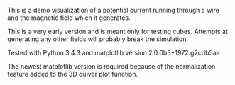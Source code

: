 This is a demo visualization of a potential current running through a wire and the magnetic field which it generates.

This is a very early version and is meant only for testing cubes. Attempts at generating any other fields will probably break the simulation.

Tested with Python 3.4.3 and matplotlib version 2.0.0b3+1972.g2cdb5aa

The newest matplotlib version is required because of the normalization feature added to the 3D quiver plot function.
